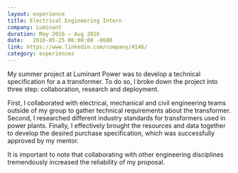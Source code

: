 ```yaml
---
layout: experience
title: Electrical Engineering Intern
company: Luminant
duration: May 2016 ― Aug 2016
date:   2016-05-25 06:00:00 -0600
link: https://www.linkedin.com/company/4146/
category: experiences
---
```

My summer project at Luminant Power was to develop a technical specification for a a transformer. To do so, I broke down the project into three step: collaboration, research and deployment. 

First, I collaborated with electrical, mechanical and civil engineering teams outside of my group to gather technical requirements about the transformer.
Second, I researched different industry standards for transformers used in power plants.
Finally, I effectively brought the resources and data together to develop the desired purchase specification, which was successfully approved by my mentor. 

It is important to note that collaborating with other engineering disciplines tremendously increased the reliability of my proposal.  
